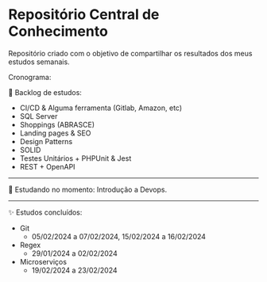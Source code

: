 # Repositório Central de Conhecimento

Repositório criado com o objetivo de compartilhar os resultados dos meus estudos semanais.

Cronograma:

📃 Backlog de estudos:

- CI/CD & Alguma ferramenta (Gitlab, Amazon, etc)
- SQL Server
- Shoppings (ABRASCE)
- Landing pages & SEO
- Design Patterns
- SOLID
- Testes Unitários + PHPUnit & Jest
- REST + OpenAPI

---

🚀 Estudando no momento: Introdução a Devops. 

---

✨ Estudos concluídos:

- Git
    - 05/02/2024 a 07/02/2024, 15/02/2024 a 16/02/2024
- Regex
    - 29/01/2024 a 02/02/2024
- Microserviços
    - 19/02/2024 a 23/02/2024

